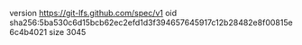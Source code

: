 version https://git-lfs.github.com/spec/v1
oid sha256:5ba530c6d15bcb62ec2efd1d3f394657645917c12b28482e8f00815e6c4b4021
size 3045
